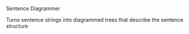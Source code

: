 Sentence Diagrammer

Turns sentence strings into diagrammed trees that describe the sentence structure